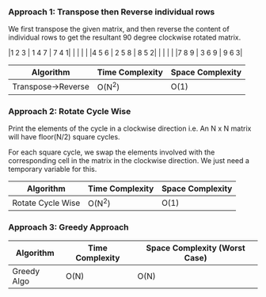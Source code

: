 ### Approach 1: Transpose then Reverse individual rows

We first transpose the given matrix, and then reverse the content of individual rows to get the resultant 90 degree clockwise rotated matrix.


|1  2  3    |     1  4  7       |      7  4  1|
|           |                   |             | 
|4  5  6    |     2  5  8       |      8  5  2|
|           |                   |             |
|7  8  9    |     3  6  9       |      9  6  3|




| Algorithm              | Time Complexity   | Space Complexity  |
|----------------------- | ----------------- | ----------------- |
| Transpose->Reverse     | O(N<sup>2</sup>)  | O(1)              |

### Approach 2: Rotate Cycle Wise

Print the elements of the cycle in a clockwise direction i.e. An N x N matrix will have floor(N/2) square cycles.

For each square cycle, we swap the elements involved with the corresponding cell in the matrix in the clockwise direction. We just need a temporary variable for this.

| Algorithm              | Time Complexity   | Space Complexity |
|----------------------- | ----------------- | ---------------- |
| Rotate Cycle Wise | O(N<sup>2</sup>)  | O(1)             |


### Approach 3: Greedy Approach

| Algorithm       | Time Complexity          | Space Complexity (Worst Case) |
|---------------- | ------------------------ | ----------------------------- |
| Greedy Algo     | O(N)                     | O(N)                          |
